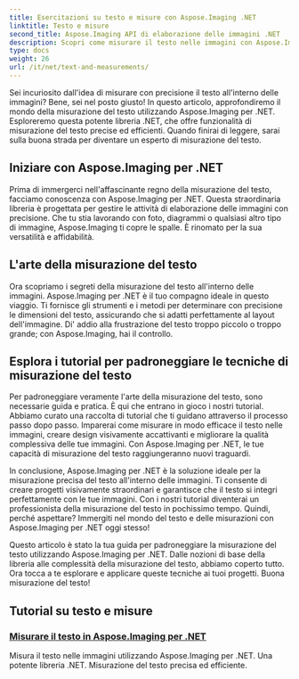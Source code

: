 ```yaml
---
title: Esercitazioni su testo e misure con Aspose.Imaging .NET
linktitle: Testo e misure
second_title: Aspose.Imaging API di elaborazione delle immagini .NET
description: Scopri come misurare il testo nelle immagini con Aspose.Imaging per .NET, uno strumento potente e preciso. Esplora i tutorial per padroneggiare le tecniche di misurazione del testo.
type: docs
weight: 26
url: /it/net/text-and-measurements/
---
```


Sei incuriosito dall'idea di misurare con precisione il testo all'interno delle immagini? Bene, sei nel posto giusto! In questo articolo, approfondiremo il mondo della misurazione del testo utilizzando Aspose.Imaging per .NET. Esploreremo questa potente libreria .NET, che offre funzionalità di misurazione del testo precise ed efficienti. Quando finirai di leggere, sarai sulla buona strada per diventare un esperto di misurazione del testo.

## Iniziare con Aspose.Imaging per .NET

Prima di immergerci nell'affascinante regno della misurazione del testo, facciamo conoscenza con Aspose.Imaging per .NET. Questa straordinaria libreria è progettata per gestire le attività di elaborazione delle immagini con precisione. Che tu stia lavorando con foto, diagrammi o qualsiasi altro tipo di immagine, Aspose.Imaging ti copre le spalle. È rinomato per la sua versatilità e affidabilità.

## L'arte della misurazione del testo

Ora scopriamo i segreti della misurazione del testo all'interno delle immagini. Aspose.Imaging per .NET è il tuo compagno ideale in questo viaggio. Ti fornisce gli strumenti e i metodi per determinare con precisione le dimensioni del testo, assicurando che si adatti perfettamente al layout dell'immagine. Di' addio alla frustrazione del testo troppo piccolo o troppo grande; con Aspose.Imaging, hai il controllo.

## Esplora i tutorial per padroneggiare le tecniche di misurazione del testo

Per padroneggiare veramente l'arte della misurazione del testo, sono necessarie guida e pratica. È qui che entrano in gioco i nostri tutorial. Abbiamo curato una raccolta di tutorial che ti guidano attraverso il processo passo dopo passo. Imparerai come misurare in modo efficace il testo nelle immagini, creare design visivamente accattivanti e migliorare la qualità complessiva delle tue immagini. Con Aspose.Imaging per .NET, le tue capacità di misurazione del testo raggiungeranno nuovi traguardi.

In conclusione, Aspose.Imaging per .NET è la soluzione ideale per la misurazione precisa del testo all'interno delle immagini. Ti consente di creare progetti visivamente straordinari e garantisce che il testo si integri perfettamente con le tue immagini. Con i nostri tutorial diventerai un professionista della misurazione del testo in pochissimo tempo. Quindi, perché aspettare? Immergiti nel mondo del testo e delle misurazioni con Aspose.Imaging per .NET oggi stesso!

Questo articolo è stato la tua guida per padroneggiare la misurazione del testo utilizzando Aspose.Imaging per .NET. Dalle nozioni di base della libreria alle complessità della misurazione del testo, abbiamo coperto tutto. Ora tocca a te esplorare e applicare queste tecniche ai tuoi progetti. Buona misurazione del testo!
## Tutorial su testo e misure
### [Misurare il testo in Aspose.Imaging per .NET](./measure-text/)
Misura il testo nelle immagini utilizzando Aspose.Imaging per .NET. Una potente libreria .NET. Misurazione del testo precisa ed efficiente.